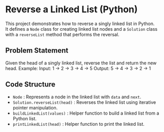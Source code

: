 # Reverse a Linked List (Python)
This project demonstrates how to reverse a singly linked list in Python.  
It defines a `Node` class for creating linked list nodes and a `Solution` class with a `reverseList` method that performs the reversal.
## Problem Statement
Given the head of a singly linked list, reverse the list and return the new head.
Example:
Input: 1 → 2 → 3 → 4 → 5
Output: 5 → 4 → 3 → 2 → 1
## Code Structure
- `Node` : Represents a node in the linked list with `data` and `next`.
- `Solution.reverseList(head)` : Reverses the linked list using iterative pointer manipulation.
- `buildLinkedList(values)` : Helper function to build a linked list from a Python list.
- `printLinkedList(head)` : Helper function to print the linked list.


